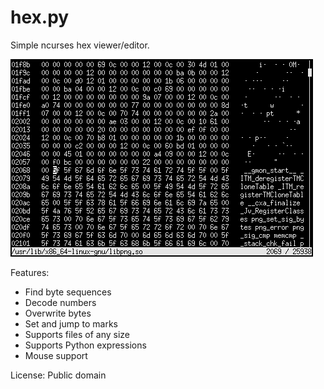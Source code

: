 hex.py
======

Simple ncurses hex viewer/editor.

![Screenshot](screenshot.png)

Features:

 * Find byte sequences
 * Decode numbers
 * Overwrite bytes
 * Set and jump to marks
 * Supports files of any size
 * Supports Python expressions
 * Mouse support

License: Public domain
